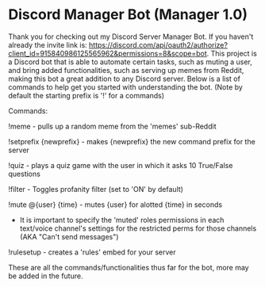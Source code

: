 # Discord Manager Bot (Manager 1.0)
Thank you for checking out my Discord Server Manager Bot. If you haven't already the invite link is: https://discord.com/api/oauth2/authorize?client_id=915840986125565962&permissions=8&scope=bot. This project is a Discord bot that is able to automate certain tasks,
such as muting a user, and bring added functionalities, such as serving up memes from Reddit, making this bot a great addition
to any Discord server. Below is a list of commands to help get you started with understanding the bot.
(Note by default the starting prefix is '!' for a commands)

Commands:

!meme - pulls up a random meme from the 'memes' sub-Reddit

!setprefix {newprefix} - makes {newprefix} the new command prefix for the server

!quiz - plays a quiz game with the user in which it asks 10 True/False questions

!filter - Toggles profanity filter (set to 'ON' by default)

!mute @{user} {time} - mutes {user} for alotted {time} in seconds
  - It is important to specify the 'muted' roles permissions in each text/voice channel's settings for the restricted perms for those channels (AKA "Can't send messages")

!rulesetup - creates a 'rules' embed for your server

These are all the commands/functionalities thus far for the bot, more may be added in the future.
